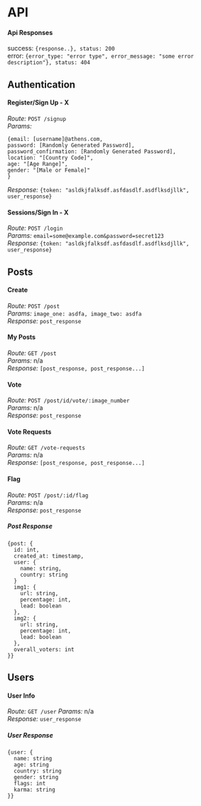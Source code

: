 # API

#### Api Responses
success: `{response..}, status: 200`  
error: `{error_type: "error type", error_message: "some error description"}, status: 404`

## Authentication

#### Register/Sign Up - X
*Route:* `POST /signup`  
*Params:*
```
{email: [username]@athens.com,
password: [Randomly Generated Password],  
password_confirmation: [Randomly Generated Password],
location: "[Country Code]",
age: "[Age Range]",
gender: "[Male or Female]"
}
```  
*Response:* ``{token: "asldkjfalksdf.asfdasdlf.asdflksdjllk", user_response}``  

#### Sessions/Sign In - X
*Route:* `POST /login`  
*Params:* `email=some@example.com&password=secret123`  
*Response:* ``{token: "asldkjfalksdf.asfdasdlf.asdflksdjllk", user_response}``


## Posts
#### Create
*Route:* `POST /post`  
*Params:* `image_one: asdfa, image_two: asdfa`  
*Response:* `post_response`

#### My Posts
*Route:* `GET /post`   
*Params:* n/a   
*Response:* `[post_response, post_response...]`

#### Vote
*Route:* `POST /post/id/vote/:image_number`  
*Params:* n/a  
*Response:* `post_response`

#### Vote Requests
*Route:* `GET /vote-requests`  
*Params:* n/a   
*Response:* `[post_response, post_response...]`

#### Flag
*Route:* `POST /post/:id/flag`  
*Params:* n/a   
*Response:* `post_response`

##### Post Response

```
{post: {
  id: int,  
  created_at: timestamp,
  user: {
    name: string,
    country: string
  }
  img1: {
    url: string,
    percentage: int,
    lead: boolean
  },
  img2: {
    url: string,
    percentage: int,
    lead: boolean
  },
  overall_voters: int
}}
```

## Users

#### User Info
*Route:* `GET /user`
*Params:* n/a  
*Response:* `user_response`

##### User Response
```
{user: {
  name: string
  age: string
  country: string
  gender: string
  flags: int
  karma: string
}}
```
